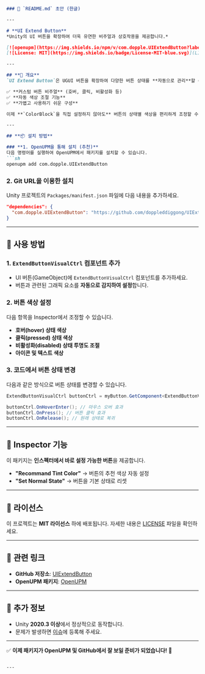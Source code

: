 ```markdown
### 📌 `README.md` 초안 (한글)  

---

# **UI Extend Button**  
*Unity의 UI 버튼을 확장하여 더욱 유연한 비주얼과 상호작용을 제공합니다.*  

[![openupm](https://img.shields.io/npm/v/com.dopple.UIExtendButton?label=openupm&registry_uri=https://package.openupm.com)](https://openupm.com/packages/com.dopple.UIExtendButton/)  
[![License: MIT](https://img.shields.io/badge/License-MIT-blue.svg)](LICENSE)  

---

## **📌 개요**  
`UI Extend Button`은 UGUI 버튼을 확장하여 다양한 버튼 상태를 **자동으로 관리**할 수 있는 패키지입니다.  

✅ **커스텀 버튼 비주얼** (호버, 클릭, 비활성화 등)  
✅ **자동 색상 조절 기능**  
✅ **가볍고 사용하기 쉬운 구성**  

이제 **`ColorBlock`을 직접 설정하지 않아도** 버튼의 상태별 색상을 편리하게 조정할 수 있습니다.  

---

## **📦 설치 방법**  

### **1. OpenUPM을 통해 설치 (추천)**  
다음 명령어를 실행하여 OpenUPM에서 패키지를 설치할 수 있습니다.  
```sh
openupm add com.dopple.UIExtendButton
```

### **2. Git URL을 이용한 설치**  
Unity 프로젝트의 `Packages/manifest.json` 파일에 다음 내용을 추가하세요.  
```json
"dependencies": {
  "com.dopple.UIExtendButton": "https://github.com/doppleddiggong/UIExtendButton.git"
}
```

---

## **🚀 사용 방법**  

### **1. `ExtendButtonVisualCtrl` 컴포넌트 추가**  
- UI 버튼(GameObject)에 `ExtendButtonVisualCtrl` 컴포넌트를 추가하세요.  
- 버튼과 관련된 그래픽 요소를 **자동으로 감지하여 설정**합니다.  

### **2. 버튼 색상 설정**  
다음 항목을 Inspector에서 조정할 수 있습니다.  
- **호버(hover) 상태 색상**  
- **클릭(pressed) 상태 색상**  
- **비활성화(disabled) 상태 투명도 조절**  
- **아이콘 및 텍스트 색상**  

### **3. 코드에서 버튼 상태 변경**  
다음과 같은 방식으로 버튼 상태를 변경할 수 있습니다.  
```csharp
ExtendButtonVisualCtrl buttonCtrl = myButton.GetComponent<ExtendButtonVisualCtrl>();

buttonCtrl.OnHoverEnter(); // 마우스 오버 효과
buttonCtrl.OnPress(); // 버튼 클릭 효과
buttonCtrl.OnRelease(); // 원래 상태로 복귀
```

---

## **🎨 Inspector 기능**  
이 패키지는 **인스펙터에서 바로 설정 가능한 버튼**을 제공합니다.  
- **"Recommand Tint Color"** → 버튼의 추천 색상 자동 설정  
- **"Set Normal State"** → 버튼을 기본 상태로 리셋  

---

## **📜 라이선스**  
이 프로젝트는 **MIT 라이선스** 하에 배포됩니다. 자세한 내용은 [LICENSE](LICENSE) 파일을 확인하세요.  

---

## **🔗 관련 링크**  
- **GitHub 저장소**: [UIExtendButton](https://github.com/doppleddiggong/UIExtendButton)  
- **OpenUPM 패키지**: [OpenUPM](https://openupm.com/packages/com.dopple.UIExtendButton/)  

---

## **📌 추가 정보**  
- Unity **2020.3 이상**에서 정상적으로 동작합니다.  
- 문제가 발생하면 [이슈](https://github.com/doppleddiggong/UIExtendButton/issues)에 등록해 주세요.  

---

✅ **이제 패키지가 OpenUPM 및 GitHub에서 잘 보일 준비가 되었습니다!** 🚀
```

---